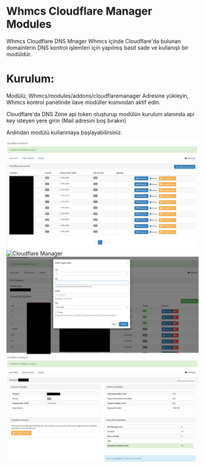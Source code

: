 # Whmcs Cloudflare Manager Modules
Whmcs Cloudflare DNS Mnager Whmcs içinde Cloudflare'da bulunan domainlerin DNS kontrol işlemleri için yapılmış basit sade ve kullanışlı bir modüldür.

# Kurulum:
Modülü; Whmcs/modules/addons/cloudflaremanager
Adresine yükleyin, Whmcs kontrol panelinde ilave modüller kısmından aktif edin. 

Cloudflare'da DNS Zone api token oluşturup modülün kurulum alanında api key isteyen yere girin (Mail adresini boş bırakın)

Ardından modülü kullanmaya başlayabilirsiniz.


![Cloudflare Manager](https://raw.githubusercontent.com/Megabre/CloudflareManager/refs/heads/main/cfmanage.png)
![Cloudflare Manager](https://raw.githubusercontent.com/Megabre/CloudflareManager/refs/heads/main/cfmanager2.png)
![Cloudflare Manager](https://raw.githubusercontent.com/Megabre/CloudflareManager/refs/heads/main/cfmanage3.png)
![Cloudflare Manager](https://raw.githubusercontent.com/Megabre/CloudflareManager/refs/heads/main/cfmanager4.png)

